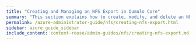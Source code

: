 ```yaml
---
title: "Creating and Managing an NFS Export in Qumulo Core"
summary: "This section explains how to create, modify, and delete an NFS export by using the Qumulo Core Web UI."
permalink: /azure-administrator-guide/nfs/creating-nfs-export.html
sidebar: azure_guide_sidebar
include_content: content-reuse/admin-guides/nfs/creating-nfs-export.md
---
```


